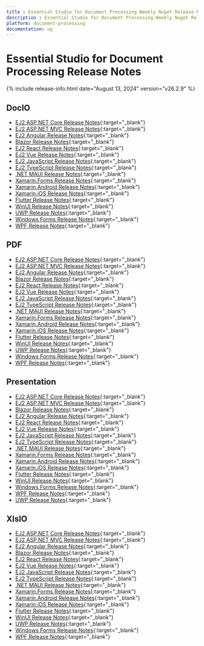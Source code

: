 ```yaml
---
title : Essential Studio for Document Processing Weekly Nuget Release Release Notes  
description : Essential Studio for Document Processing Weekly Nuget Release Release Notes  
platform: document-processing
documentation: ug
---
```


# Essential Studio for Document Processing  Release Notes  

{% include release-info.html date="August 13, 2024" version="v26.2.9" %} 

## DocIO

* [EJ2 ASP.NET Core Release Notes](https://ej2.syncfusion.com/aspnetcore/documentation/release-notes/26.2.9#docio){:target="_blank"}
* [EJ2 ASP.NET MVC Release Notes](https://ej2.syncfusion.com/aspnetmvc/documentation/release-notes/26.2.9#docio){:target="_blank"}
* [EJ2 Angular Release Notes](https://ej2.syncfusion.com/angular/documentation/release-notes/26.2.9#docio){:target="_blank"}
* [Blazor Release Notes](https://blazor.syncfusion.com/documentation/release-notes/26.2.9#docio){:target="_blank"}
* [EJ2 React Release Notes](https://ej2.syncfusion.com/react/documentation/release-notes/26.2.9#docio){:target="_blank"}
* [EJ2 Vue  Release Notes](https://ej2.syncfusion.com/vue/documentation/release-notes/26.2.9#docio){:target="_blank"}
* [EJ2 JavaScript Release Notes](https://ej2.syncfusion.com/javascript/documentation/release-notes/26.2.9#docio){:target="_blank"}
* [EJ2 TypeScript Release Notes](https://ej2.syncfusion.com/documentation/release-notes/26.2.9#docio){:target="_blank"}
* [.NET MAUI Release Notes](/maui/release-notes/v26.2.9#docio){:target="_blank"}
* [Xamarin.Forms Release Notes](/xamarin/release-notes/v26.2.9#docio){:target="_blank"}
* [Xamarin.Android Release Notes](/xamarin-android/release-notes/v26.2.9#docio){:target="_blank"}
* [Xamarin.iOS Release Notes](/xamarin-ios/release-notes/v26.2.9#docio){:target="_blank"}
* [Flutter Release Notes](/flutter/release-notes/v26.2.9#docio){:target="_blank"}
* [WinUI Release Notes](/winui/release-notes/v26.2.9#docio){:target="_blank"}
* [UWP Release Notes](/uwp/release-notes/v26.2.9#docio){:target="_blank"}
* [Windows Forms Release Notes](/windowsforms/release-notes/v26.2.9#docio){:target="_blank"}
* [WPF Release Notes](/wpf/release-notes/v26.2.9#docio){:target="_blank"}



## PDF

* [EJ2 ASP.NET Core Release Notes](https://ej2.syncfusion.com/aspnetcore/documentation/release-notes/26.2.9#pdf){:target="_blank"}
* [EJ2 ASP.NET MVC Release Notes](https://ej2.syncfusion.com/aspnetmvc/documentation/release-notes/26.2.9#pdf){:target="_blank"}
* [EJ2 Angular Release Notes](https://ej2.syncfusion.com/angular/documentation/release-notes/26.2.9#pdf){:target="_blank"}
* [Blazor Release Notes](https://blazor.syncfusion.com/documentation/release-notes/26.2.9#pdf){:target="_blank"}
* [EJ2 React Release Notes](https://ej2.syncfusion.com/react/documentation/release-notes/26.2.9#pdf){:target="_blank"}
* [EJ2 Vue  Release Notes](https://ej2.syncfusion.com/vue/documentation/release-notes/26.2.9#pdf){:target="_blank"}
* [EJ2 JavaScript Release Notes](https://ej2.syncfusion.com/javascript/documentation/release-notes/26.2.9#pdf){:target="_blank"}
* [EJ2 TypeScript Release Notes](https://ej2.syncfusion.com/documentation/release-notes/26.2.9#pdf){:target="_blank"}
* [.NET MAUI Release Notes](/maui/release-notes/v26.2.9#pdf){:target="_blank"}
* [Xamarin.Forms Release Notes](/xamarin/release-notes/v26.2.9#pdf){:target="_blank"}
* [Xamarin.Android Release Notes](/xamarin-android/release-notes/v26.2.9#pdf){:target="_blank"}
* [Xamarin.iOS Release Notes](/xamarin-ios/release-notes/v26.2.9#pdf){:target="_blank"}
* [Flutter Release Notes](/flutter/release-notes/v26.2.9#pdf){:target="_blank"}
* [WinUI Release Notes](/winui/release-notes/v26.2.9#pdf){:target="_blank"}
* [UWP Release Notes](/uwp/release-notes/v26.2.9#pdf){:target="_blank"}
* [Windows Forms Release Notes](/windowsforms/release-notes/v26.2.9#pdf){:target="_blank"}
* [WPF Release Notes](/wpf/release-notes/v26.2.9#pdf){:target="_blank"}


## Presentation

* [EJ2 ASP.NET Core Release Notes](https://ej2.syncfusion.com/aspnetcore/documentation/release-notes/26.2.9#presentation){:target="_blank"}
* [EJ2 ASP.NET MVC Release Notes](https://ej2.syncfusion.com/aspnetmvc/documentation/release-notes/26.2.9#presentation){:target="_blank"}
* [Blazor Release Notes](https://blazor.syncfusion.com/documentation/release-notes/26.2.9#presentation){:target="_blank"}
* [EJ2 Angular Release Notes](https://ej2.syncfusion.com/angular/documentation/release-notes/26.2.9#presentation){:target="_blank"}
* [EJ2 React Release Notes](https://ej2.syncfusion.com/react/documentation/release-notes/26.2.9#presentation){:target="_blank"}
* [EJ2 Vue  Release Notes](https://ej2.syncfusion.com/vue/documentation/release-notes/26.2.9#presentation){:target="_blank"}
* [EJ2 JavaScript Release Notes](https://ej2.syncfusion.com/javascript/documentation/release-notes/26.2.9#presentation){:target="_blank"}
* [EJ2 TypeScript Release Notes](https://ej2.syncfusion.com/documentation/release-notes/26.2.9#presentation){:target="_blank"}
* [.NET MAUI Release Notes](/maui/release-notes/v26.2.9#presentation){:target="_blank"}
* [Xamarin.Forms Release Notes](/xamarin/release-notes/v26.2.9#presentation){:target="_blank"}
* [Xamarin.Android Release Notes](/xamarin-android/release-notes/v26.2.9#presentation){:target="_blank"}
* [Xamarin.iOS Release Notes](/xamarin-ios/release-notes/v26.2.9#presentation){:target="_blank"}
* [Flutter Release Notes](/flutter/release-notes/v26.2.9#presentation){:target="_blank"}
* [WinUI Release Notes](/winui/release-notes/v26.2.9#presentation){:target="_blank"}
* [Windows Forms Release Notes](/windowsforms/release-notes/v26.2.9#presentation){:target="_blank"}
* [WPF Release Notes](/wpf/release-notes/v26.2.9#presentation){:target="_blank"}
* [UWP Release Notes](/uwp/release-notes/v26.2.9#presentation){:target="_blank"}



## XlsIO

* [EJ2 ASP.NET Core Release Notes](https://ej2.syncfusion.com/aspnetcore/documentation/release-notes/26.2.9#xlsio){:target="_blank"}
* [EJ2 ASP.NET MVC Release Notes](https://ej2.syncfusion.com/aspnetmvc/documentation/release-notes/26.2.9#xlsio){:target="_blank"}
* [EJ2 Angular Release Notes](https://ej2.syncfusion.com/angular/documentation/release-notes/26.2.9#xlsio){:target="_blank"}
* [Blazor Release Notes](https://blazor.syncfusion.com/documentation/release-notes/26.2.9#xlsio){:target="_blank"}
* [EJ2 React Release Notes](https://ej2.syncfusion.com/react/documentation/release-notes/26.2.9#xlsio){:target="_blank"}
* [EJ2 Vue  Release Notes](https://ej2.syncfusion.com/vue/documentation/release-notes/26.2.9#xlsio){:target="_blank"}
* [EJ2 JavaScript Release Notes](https://ej2.syncfusion.com/javascript/documentation/release-notes/26.2.9#xlsio){:target="_blank"}
* [EJ2 TypeScript Release Notes](https://ej2.syncfusion.com/documentation/release-notes/26.2.9#xlsio){:target="_blank"}
* [.NET MAUI Release Notes](/maui/release-notes/v26.2.9#xlsio){:target="_blank"}
* [Xamarin.Forms Release Notes](/xamarin/release-notes/v26.2.9#xlsio){:target="_blank"}
* [Xamarin.Android Release Notes](/xamarin-android/release-notes/v26.2.9#xlsio){:target="_blank"}
* [Xamarin.iOS Release Notes](/xamarin-ios/release-notes/v26.2.9#xlsio){:target="_blank"}
* [Flutter Release Notes](/flutter/release-notes/v26.2.9#xlsio){:target="_blank"}
* [WinUI Release Notes](/winui/release-notes/v26.2.9#xlsio){:target="_blank"}
* [UWP Release Notes](/uwp/release-notes/v26.2.9#xlsio){:target="_blank"}
* [Windows Forms Release Notes](/windowsforms/release-notes/v26.2.9#xlsio){:target="_blank"}
* [WPF Release Notes](/wpf/release-notes/v26.2.9#xlsio){:target="_blank"}


